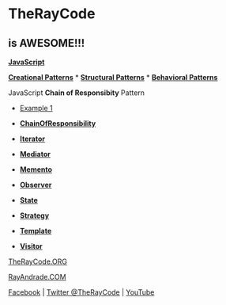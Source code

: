 # TheRayCode
## is AWESOME!!!

**[JavaScript](../README.md)** 

**[Creational Patterns](../../Creational/README.md)** * **[Structural Patterns](../../Structural/README.md)** * **[Behavioral Patterns](../README.md)**

JavaScript **Chain of Responsibity** Pattern

* [Example 1](./COR1/README.md)

 * **[ChainOfResponsibility](./ChainOfResponsibility/README.md)**
 * **[Iterator](./Iterator/README.md)**
 * **[Mediator](./Mediator/README.md)**
 * **[Memento](./Memento/README.md)**
 * **[Observer](./Observer/README.md)**
 * **[State](./State/README.md)**
 * **[Strategy](./Strategy/README.md)**
 * **[Template](./Template/README.md)**
 * **[Visitor](./Visitor/README.md)**

[TheRayCode.ORG](https://www.TheRayCode.ORG)

[RayAndrade.COM](https://www.RayAndrade.com)

[Facebook](https://www.facebook.com/TheRayCode/) | [Twitter @TheRayCode](https://www.twitter.com/TheRayCode/) | [YouTube](https://www.youtube.com/AndradeRay/)
